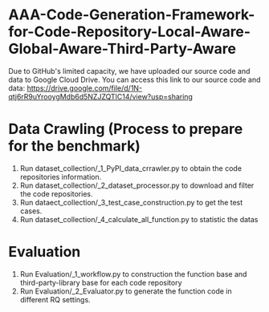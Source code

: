 # AAA-Code-Generation-Framework-for-Code-Repository-Local-Aware-Global-Aware-Third-Party-Aware
Due to GitHub's limited capacity, we have uploaded our source code and data to Google Cloud Drive. You can access this link to our source code and data:
https://drive.google.com/file/d/1N-qtj6rR9uYrooygMdb6d5NZJZQTlC14/view?usp=sharing

# Data Crawling (Process to prepare for the benchmark)
1. Run dataset_collection/_1_PyPI_data_crrawler.py to obtain the code repositories information.
2. Run dataset_collection/_2_dataset_processor.py to download and filter the code repositories.
3. Run dataect_collection/_3_test_case_construction.py to get the test cases.
4. Run dataset_collection/_4_calculate_all_function.py to statistic the datas

# Evaluation 
1. Run Evaluation/_1_workflow.py to construction the function base and third-party-library base for each code repository
2. Run Evaluation/_2_Evaluator.py to generate the function code in different RQ settings.
